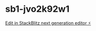 # sb1-jvo2k92w1

[Edit in StackBlitz next generation editor ⚡️](https://stackblitz.com/~/github.com/roof-cat/sb1-jvo2k92w1)
